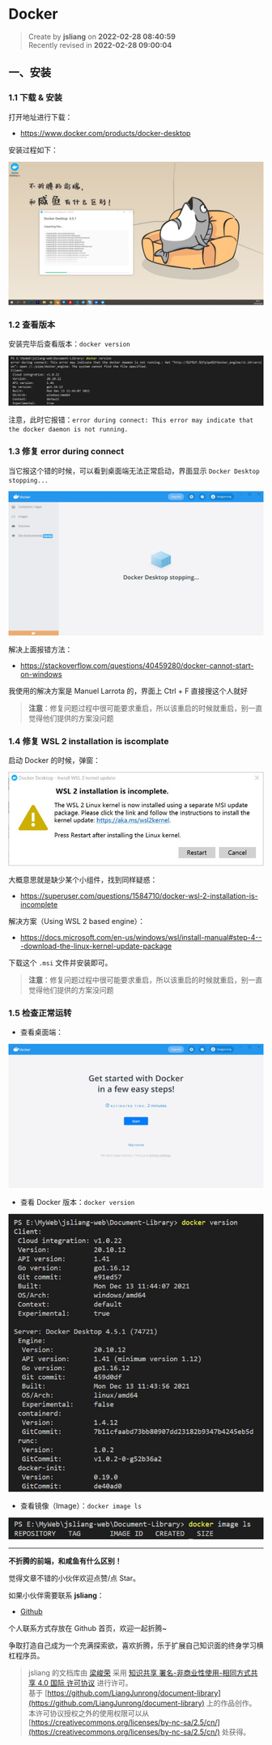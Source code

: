 Docker
===

> Create by **jsliang** on **2022-02-28 08:40:59**  
> Recently revised in **2022-02-28 09:00:04**

## 一、安装

### 1.1 下载 & 安装

打开地址进行下载：

* https://www.docker.com/products/docker-desktop

安装过程如下：

![图](./img/Docker-01.jpg)

### 1.2 查看版本

安装完毕后查看版本：`docker version`

![图](./img/Docker-02.jpg)

注意，此时它报错：`error during connect: This error may indicate that the docker daemon is not running.`

### 1.3 修复 error during connect

当它报这个错的时候，可以看到桌面端无法正常启动，界面显示 `Docker Desktop stopping...`

![图](./img/Docker-03.jpg)

解决上面报错方法：

* https://stackoverflow.com/questions/40459280/docker-cannot-start-on-windows

我使用的解决方案是 Manuel Larrota 的，界面上 Ctrl + F 直接搜这个人就好

> **注意**：修复问题过程中很可能要求重启，所以该重启的时候就重启，别一直觉得他们提供的方案没问题

### 1.4 修复 WSL 2 installation is iscomplate

启动 Docker 的时候，弹窗：

![图](./img/Docker-04.jpg)

大概意思就是缺少某个小组件，找到同样疑惑：

* https://superuser.com/questions/1584710/docker-wsl-2-installation-is-incomplete

解决方案（Using WSL 2 based engine）：

* https://docs.microsoft.com/en-us/windows/wsl/install-manual#step-4---download-the-linux-kernel-update-package

下载这个 `.msi` 文件并安装即可。

> **注意**：修复问题过程中很可能要求重启，所以该重启的时候就重启，别一直觉得他们提供的方案没问题

### 1.5 检查正常运转

* 查看桌面端：

![图](./img/Docker-05.jpg)

* 查看 Docker 版本：`docker version`

![图](./img/Docker-06.jpg)

* 查看镜像（Image）：`docker image ls`

![图](./img/Docker-07.jpg)

---

**不折腾的前端，和咸鱼有什么区别！**

觉得文章不错的小伙伴欢迎点赞/点 Star。

如果小伙伴需要联系 **jsliang**：

* [Github](https://github.com/LiangJunrong/document-library)

个人联系方式存放在 Github 首页，欢迎一起折腾~

争取打造自己成为一个充满探索欲，喜欢折腾，乐于扩展自己知识面的终身学习横杠程序员。

> jsliang 的文档库由 [梁峻荣](https://github.com/LiangJunrong) 采用 [知识共享 署名-非商业性使用-相同方式共享 4.0 国际 许可协议](http://creativecommons.org/licenses/by-nc-sa/4.0/) 进行许可。<br/>基于 [https://github.com/LiangJunrong/document-library](https://github.com/LiangJunrong/document-library) 上的作品创作。<br/>本许可协议授权之外的使用权限可以从 [https://creativecommons.org/licenses/by-nc-sa/2.5/cn/](https://creativecommons.org/licenses/by-nc-sa/2.5/cn/) 处获得。
